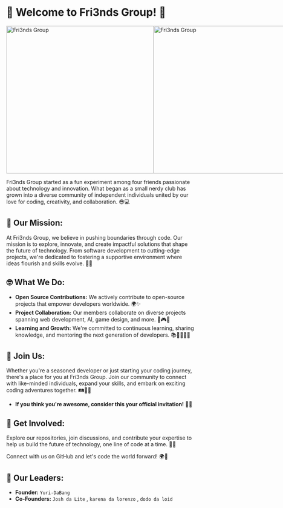 # 🎉 Welcome to Fri3nds Group! 🎉
<div style="display: flex; justify-content: space-between; align-items: center;">
  <img src="https://github.com/Fri3ndsGroup/About.Me/blob/main/image1_0%20(999).jpg" alt="Fri3nds Group" height="390">
  <img src="https://github.com/Fri3ndsGroup/About.Me/blob/main/image1_0%20(19).jpg" alt="Fri3nds Group" height="390">
</div>

Fri3nds Group started as a fun experiment among four friends passionate about technology and innovation. What began as a small nerdy club has grown into a diverse community of independent individuals united by our love for coding, creativity, and collaboration. 😎💻

## 🌟 Our Mission:
At Fri3nds Group, we believe in pushing boundaries through code. Our mission is to explore, innovate, and create impactful solutions that shape the future of technology. From software development to cutting-edge projects, we're dedicated to fostering a supportive environment where ideas flourish and skills evolve. 🚀🌐

## 🤓 What We Do:
- **Open Source Contributions:** We actively contribute to open-source projects that empower developers worldwide. 🌍✨
- **Project Collaboration:** Our members collaborate on diverse projects spanning web development, AI, game design, and more. 🤝🎮🤖
- **Learning and Growth:** We're committed to continuous learning, sharing knowledge, and mentoring the next generation of developers. 📚👩‍💻👨‍💻

## 👋 Join Us:
Whether you're a seasoned developer or just starting your coding journey, there's a place for you at Fri3nds Group. Join our community to connect with like-minded individuals, expand your skills, and embark on exciting coding adventures together. 🛤️🧑‍💻
- **If you think you're awesome, consider this your official invitation!** 🎉✨

## 🚀 Get Involved:
Explore our repositories, join discussions, and contribute your expertise to help us build the future of technology, one line of code at a time. 🧩🔧

Connect with us on GitHub and let's code the world forward! 🌍💫

## 👑 Our Leaders:
- **Founder:** `Yuri-DaBang`
- **Co-Founders:** `Josh da Lite` , `karena da lorenzo` , `dodo da loid`


